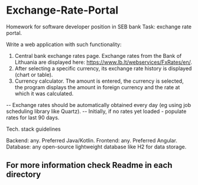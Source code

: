# Exchange-Rate-Portal
Homework for software developer position in SEB bank
Task: exchange rate portal.
 
Write a web application with such functionality:
1. Central bank exchange rates page. Exchange rates from the Bank of Lithuania are displayed here: https://www.lb.lt/webservices/FxRates/en/.
2. After selecting a specific currency, its exchange rate history is displayed (chart or table).
3. Currency calculator. The amount is entered, the currency is selected, the program displays the amount in foreign currency and the rate at which it was calculated.
 
-- Exchange rates should be automatically obtained every day (eg using job scheduling library like Quartz).
-- Initially, if no rates yet loaded - populate rates for last 90 days.
 
Tech. stack guidelines
 
Backend: any. Preferred Java/Kotlin.
Frontend: any. Preferred Angular.
Database: any open-source lightweight database like H2 for data storage.

## For more information check Readme in each directory

